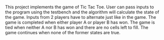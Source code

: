 This project implements the game of Tic Tac Toe.
User can pass inputs to the program using the testbench and the algorithm will calculate the state of the game.
Inputs from 2 players have to alternate just like in the game.
The game is completed when either player A or player B has won. The game is tied when neither A nor B has won and there are no cells left to fill. The game continues when none of the former states are true.
